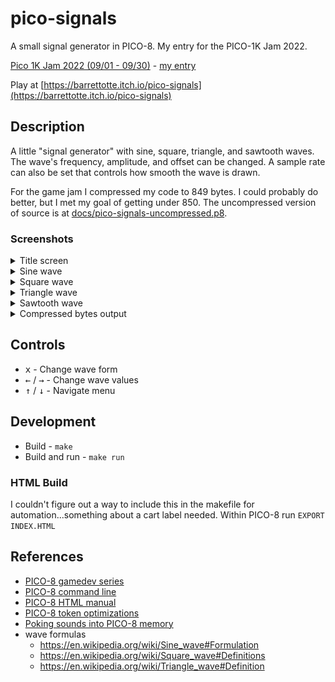# pico-signals

A small signal generator in PICO-8. My entry for the PICO-1K Jam 2022.

[Pico 1K Jam 2022 (09/01 - 09/30)](https://itch.io/jam/pico-1k-2022) - [my entry](https://itch.io/jam/pico-1k-2022/rate/1706193)

Play at [https://barrettotte.itch.io/pico-signals](https://barrettotte.itch.io/pico-signals)

## Description

A little "signal generator" with sine, square, triangle, and sawtooth waves.
The wave's frequency, amplitude, and offset can be changed. 
A sample rate can also be set that controls how smooth the wave is drawn.

For the game jam I compressed my code to 849 bytes. I could probably do better, but I met my goal of getting under 850.
The uncompressed version of source is at [docs/pico-signals-uncompressed.p8](docs/pico-signals-uncompressed.p8).

### Screenshots

<details>
  <summary>Title screen</summary>
  <img src="docs/img/title.png" alt="title"/>
</details>
<details>
  <summary>Sine wave</summary>
  <img src="docs/img/sine.png" alt="sine"/>
</details>
<details>
  <summary>Square wave</summary>
  <img src="docs/img/square.png" alt="square"/>
</details>
<details>
  <summary>Triangle wave</summary>
  <img src="docs/img/triangle.png" alt="triangle"/>
</details>
<details>
  <summary>Sawtooth wave</summary>
  <img src="docs/img/sawtooth.png" alt="sawtooth"/>
</details>
<details>
  <summary>Compressed bytes output</summary>
  <img src="docs/img/compressed.png" alt="compressed"/>
</details>

## Controls

<ul>
  <li><kbd>x</kbd> - Change wave form</li>
  <li><kbd>←</kbd> / <kbd>→</kbd> - Change wave values</li>
  <li><kbd>↑</kbd> / <kbd>↓</kbd> - Navigate menu</li>
</ul>

## Development

- Build - `make`
- Build and run - `make run`

### HTML Build

I couldn't figure out a way to include this in the makefile for automation...something about a cart label needed.
Within PICO-8 run `EXPORT INDEX.HTML`

## References

- [PICO-8 gamedev series](https://forum.clockworkpi.com/t/pico-8-gamedev-1-getting-started-tutorial/2347)
- [PICO-8 command line](https://pico-8.fandom.com/wiki/RunningPico8)
- [PICO-8 HTML manual](https://www.lexaloffle.com/dl/docs/pico-8_manual.html)
- [PICO-8 token optimizations](https://github.com/seleb/PICO-8-Token-Optimizations)
- [Poking sounds into PICO-8 memory](https://www.lexaloffle.com/bbs/?tid=2341)
- wave formulas
  - https://en.wikipedia.org/wiki/Sine_wave#Formulation
  - https://en.wikipedia.org/wiki/Square_wave#Definitions
  - https://en.wikipedia.org/wiki/Triangle_wave#Definition